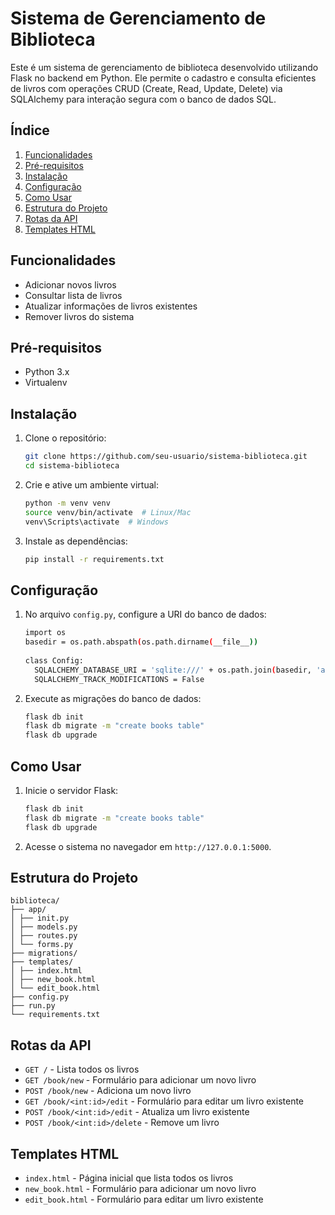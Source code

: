 # Sistema de Gerenciamento de Biblioteca

Este é um sistema de gerenciamento de biblioteca desenvolvido utilizando Flask no backend em Python. Ele permite o cadastro e consulta eficientes de livros com operações CRUD (Create, Read, Update, Delete) via SQLAlchemy para interação segura com o banco de dados SQL.

## Índice

1. [Funcionalidades](#funcionalidades)
2. [Pré-requisitos](#pré-requisitos)
3. [Instalação](#instalação)
4. [Configuração](#configuração)
5. [Como Usar](#como-usar)
6. [Estrutura do Projeto](#estrutura-do-projeto)
7. [Rotas da API](#rotas-da-api)
8. [Templates HTML](#templates-html)

## Funcionalidades

- Adicionar novos livros
- Consultar lista de livros
- Atualizar informações de livros existentes
- Remover livros do sistema

## Pré-requisitos

- Python 3.x
- Virtualenv

## Instalação

1. Clone o repositório:
   ```bash
   git clone https://github.com/seu-usuario/sistema-biblioteca.git
   cd sistema-biblioteca
   ```

2. Crie e ative um ambiente virtual:
    ```bash
    python -m venv venv
    source venv/bin/activate  # Linux/Mac
    venv\Scripts\activate  # Windows
    ```
  
3. Instale as dependências:
    ```bash
    pip install -r requirements.txt
    ```

## Configuração

1. No arquivo `config.py`, configure a URI do banco de dados:
    ```bash
    import os
    basedir = os.path.abspath(os.path.dirname(__file__))
  
    class Config:
      SQLALCHEMY_DATABASE_URI = 'sqlite:///' + os.path.join(basedir, 'app.db')
      SQLALCHEMY_TRACK_MODIFICATIONS = False
    ```

2. Execute as migrações do banco de dados:
    ```bash
    flask db init
    flask db migrate -m "create books table"
    flask db upgrade
    ```

## Como Usar

1. Inicie o servidor Flask:
    ```bash
    flask db init
    flask db migrate -m "create books table"
    flask db upgrade
    ```

2. Acesse o sistema no navegador em `http://127.0.0.1:5000`.

## Estrutura do Projeto
```
biblioteca/
├── app/
│ ├── init.py
│ ├── models.py
│ ├── routes.py
│ └── forms.py
├── migrations/
├── templates/
│ ├── index.html
│ ├── new_book.html
│ └── edit_book.html
├── config.py
├── run.py
└── requirements.txt
```

## Rotas da API
* `GET /` - Lista todos os livros
* `GET /book/new` - Formulário para adicionar um novo livro
* `POST /book/new` - Adiciona um novo livro
* `GET /book/<int:id>/edit` - Formulário para editar um livro existente
* `POST /book/<int:id>/edit` - Atualiza um livro existente
* `POST /book/<int:id>/delete` - Remove um livro

## Templates HTML
* `index.html` - Página inicial que lista todos os livros
* `new_book.html` - Formulário para adicionar um novo livro
* `edit_book.html` - Formulário para editar um livro existente

